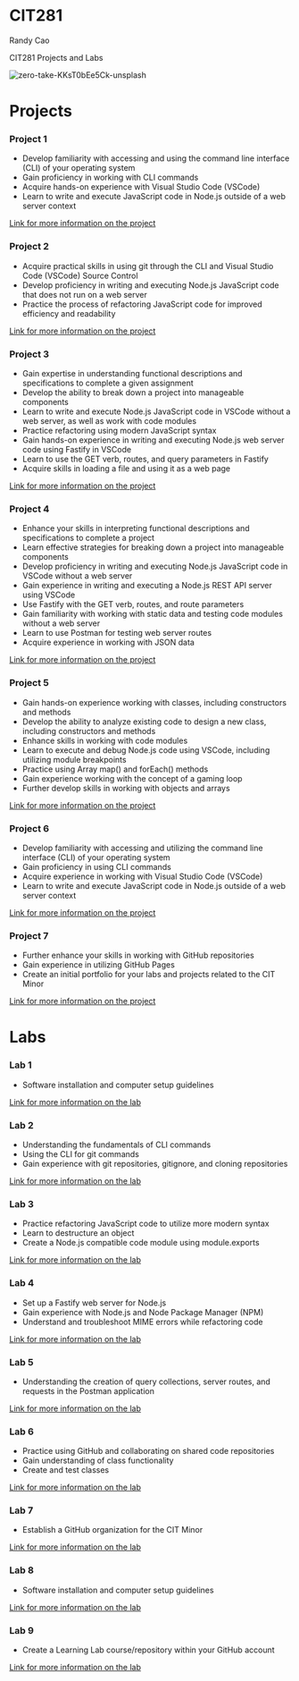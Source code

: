 # CIT281
Randy Cao

CIT281 Projects and Labs

![zero-take-KKsT0bEe5Ck-unsplash](https://github.com/RandECao/CIT281/assets/133427268/63a67f86-94c3-4ed7-a0f9-d7183e4de67e)


# Projects

### Project 1
- Develop familiarity with accessing and using the command line interface (CLI) of your operating system
- Gain proficiency in working with CLI commands
- Acquire hands-on experience with Visual Studio Code (VSCode)
- Learn to write and execute JavaScript code in Node.js outside of a web server context

[Link for more information on the project](https://randecao.github.io/CIT281_p1/) 

### Project 2
- Acquire practical skills in using git through the CLI and Visual Studio Code (VSCode) Source Control
- Develop proficiency in writing and executing Node.js JavaScript code that does not run on a web server
- Practice the process of refactoring JavaScript code for improved efficiency and readability

[Link for more information on the project](https://randecao.github.io/CIT281_p2/)

### Project 3
- Gain expertise in understanding functional descriptions and specifications to complete a given assignment
- Develop the ability to break down a project into manageable components
- Learn to write and execute Node.js JavaScript code in VSCode without a web server, as well as work with code modules
- Practice refactoring using modern JavaScript syntax
- Gain hands-on experience in writing and executing Node.js web server code using Fastify in VSCode
- Learn to use the GET verb, routes, and query parameters in Fastify
- Acquire skills in loading a file and using it as a web page

[Link for more information on the project](https://randecao.github.io/CIT281_p3/)

### Project 4
- Enhance your skills in interpreting functional descriptions and specifications to complete a project
- Learn effective strategies for breaking down a project into manageable components
- Develop proficiency in writing and executing Node.js JavaScript code in VSCode without a web server
- Gain experience in writing and executing a Node.js REST API server using VSCode
- Use Fastify with the GET verb, routes, and route parameters
- Gain familiarity with working with static data and testing code modules without a web server
- Learn to use Postman for testing web server routes
- Acquire experience in working with JSON data

[Link for more information on the project](https://randecao.github.io/CIT281_p4/)

### Project 5
- Gain hands-on experience working with classes, including constructors and methods
- Develop the ability to analyze existing code to design a new class, including constructors and methods
- Enhance skills in working with code modules
- Learn to execute and debug Node.js code using VSCode, including utilizing module breakpoints
- Practice using Array map() and forEach() methods
- Gain experience working with the concept of a gaming loop
- Further develop skills in working with objects and arrays

[Link for more information on the project](https://randecao.github.io/CIT281_p5/)

### Project 6
- Develop familiarity with accessing and utilizing the command line interface (CLI) of your operating system
- Gain proficiency in using CLI commands
- Acquire experience in working with Visual Studio Code (VSCode)
- Learn to write and execute JavaScript code in Node.js outside of a web server context

[Link for more information on the project](https://randecao.github.io/CIT281_p6/)

### Project 7
- Further enhance your skills in working with GitHub repositories
- Gain experience in utilizing GitHub Pages
- Create an initial portfolio for your labs and projects related to the CIT Minor

[Link for more information on the project](https://randecao.github.io/CIT281_p7/)

# Labs
### Lab 1
- Software installation and computer setup guidelines

[Link for more information on the lab](https://randecao.github.io/CIT281_lab1/)

### Lab 2
- Understanding the fundamentals of CLI commands
- Using the CLI for git commands
- Gain experience with git repositories, gitignore, and cloning repositories

[Link for more information on the lab](https://randecao.github.io/CIT281_lab2/)

### Lab 3
- Practice refactoring JavaScript code to utilize more modern syntax
- Learn to destructure an object
- Create a Node.js compatible code module using module.exports

[Link for more information on the lab](https://randecao.github.io/CIT281_lab3/)

### Lab 4
- Set up a Fastify web server for Node.js
- Gain experience with Node.js and Node Package Manager (NPM)
- Understand and troubleshoot MIME errors while refactoring code

[Link for more information on the lab](https://randecao.github.io/CIT281_lab4/)

### Lab 5
- Understanding the creation of query collections, server routes, and requests in the Postman application

[Link for more information on the lab](https://randecao.github.io/CIT281_lab5/)

### Lab 6
- Practice using GitHub and collaborating on shared code repositories
- Gain understanding of class functionality
- Create and test classes

[Link for more information on the lab](https://randecao.github.io/CIT281_lab6/)

### Lab 7
- Establish a GitHub organization for the CIT Minor

[Link for more information on the lab](https://randecao.github.io/CIT281_lab7/)

### Lab 8
- Software installation and computer setup guidelines

[Link for more information on the lab](https://randecao.github.io/CIT281_lab8/)

### Lab 9
- Create a Learning Lab course/repository within your GitHub account

[Link for more information on the lab](https://randecao.github.io/CIT281_lab9/)
